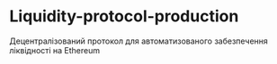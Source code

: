 # Liquidity-protocol-production
Децентралізований протокол для автоматизованого забезпечення ліквідності на Ethereum
